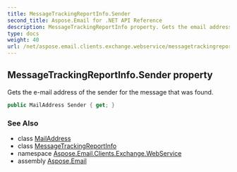 ```yaml
---
title: MessageTrackingReportInfo.Sender
second_title: Aspose.Email for .NET API Reference
description: MessageTrackingReportInfo property. Gets the email address of the sender for the message that was found
type: docs
weight: 40
url: /net/aspose.email.clients.exchange.webservice/messagetrackingreportinfo/sender/
---
```

## MessageTrackingReportInfo.Sender property

Gets the e-mail address of the sender for the message that was found.

```csharp
public MailAddress Sender { get; }
```

### See Also

* class [MailAddress](../../../aspose.email/mailaddress/)
* class [MessageTrackingReportInfo](../)
* namespace [Aspose.Email.Clients.Exchange.WebService](../../messagetrackingreportinfo/)
* assembly [Aspose.Email](../../../)



